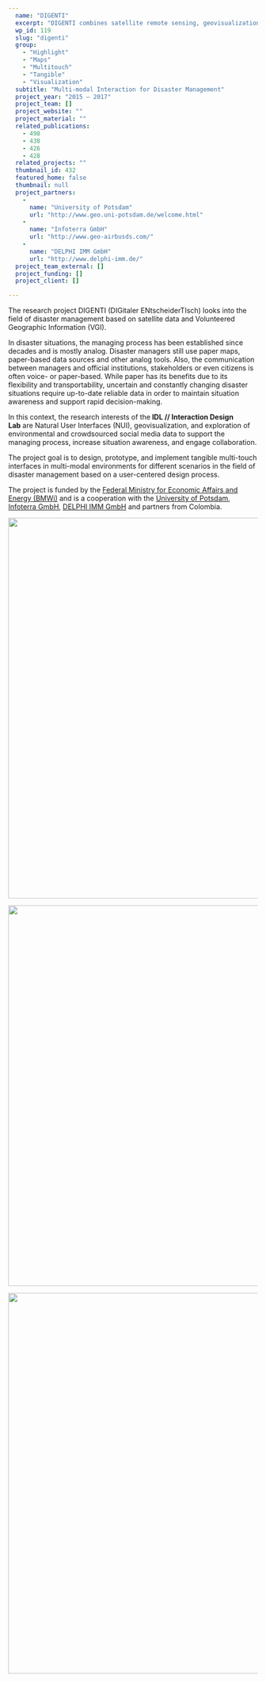 ```yaml
---
  name: "DIGENTI"
  excerpt: "DIGENTI combines satellite remote sensing, geovisualization and natural interaction on tangible, multi-touch and multi-modal environments for Disaster Management."
  wp_id: 119
  slug: "digenti"
  group: 
    - "Highlight"
    - "Maps"
    - "Multitouch"
    - "Tangible"
    - "Visualization"
  subtitle: "Multi-modal Interaction for Disaster Management"
  project_year: "2015 – 2017"
  project_team: []
  project_website: ""
  project_material: ""
  related_publications: 
    - 498
    - 438
    - 426
    - 428
  related_projects: ""
  thumbnail_id: 432
  featured_home: false
  thumbnail: null
  project_partners: 
    - 
      name: "University of Potsdam"
      url: "http://www.geo.uni-potsdam.de/welcome.html"
    - 
      name: "Infoterra GmbH"
      url: "http://www.geo-airbusds.com/"
    - 
      name: "DELPHI IMM GmbH"
      url: "http://www.delphi-imm.de/"
  project_team_external: []
  project_funding: []
  project_client: []

---
```

The research project DIGENTI (DIGitaler ENtscheiderTIsch) looks into the field of disaster management based on satellite data and Volunteered Geographic Information (VGI).

In disaster situations, the managing process has been established since decades and is mostly analog. Disaster managers still use paper maps, paper-based data sources and other analog tools. Also, the communication between managers and official institutions, stakeholders or even citizens is often voice- or paper-based. While paper has its benefits due to its flexibility and transportability, uncertain and constantly changing disaster situations require up-to-date reliable data in order to maintain situation awareness and support rapid decision-making.

In this context, the research interests of the<strong> IDL // Interaction Design Lab</strong> are Natural User Interfaces (NUI), geovisualization, and exploration of environmental and crowdsourced social media data to support the managing process, increase situation awareness, and engage collaboration.

The project goal is to design, prototype, and implement tangible multi-touch interfaces in multi-modal environments for different scenarios in the field of disaster management based on a user-centered design process.

The project is funded by the <a href="http://www.bmwi.de/" target="_blank" rel="noopener noreferrer">Federal Ministry for Economic Affairs and Energy (BMWi)</a> and is a cooperation with the <a href="http://www.geo.uni-potsdam.de/welcome.html" target="_blank" rel="noopener noreferrer">University of Potsdam</a>, <a href="http://www.geo-airbusds.com/" target="_blank" rel="noopener noreferrer">Infoterra GmbH</a>, <a href="http://www.delphi-imm.de/" target="_blank" rel="noopener noreferrer">DELPHI IMM GmbH</a> and partners from Colombia.

<a href="https://idl.fh-potsdam.de/wp-content/uploads/2015/07/IMG_2519_02_opt.jpg"><img class="size-large wp-image-433" src="https://idl.fh-potsdam.de/wp-content/uploads/2015/07/IMG_2519_02_opt-1024x768.jpg" alt="" width="1024" height="768" /></a>

<a href="https://idl.fh-potsdam.de/wp-content/uploads/2015/07/IMG_2489_02_opt.jpg"><img class="size-large wp-image-435" src="https://idl.fh-potsdam.de/wp-content/uploads/2015/07/IMG_2489_02_opt-1024x768.jpg" alt="" width="1024" height="768" /></a>

<a href="https://idl.fh-potsdam.de/wp-content/uploads/2015/07/IMG_2498_02_opt.jpg"><img class="size-large wp-image-434" src="https://idl.fh-potsdam.de/wp-content/uploads/2015/07/IMG_2498_02_opt-1024x768.jpg" alt="" width="1024" height="768" /></a>